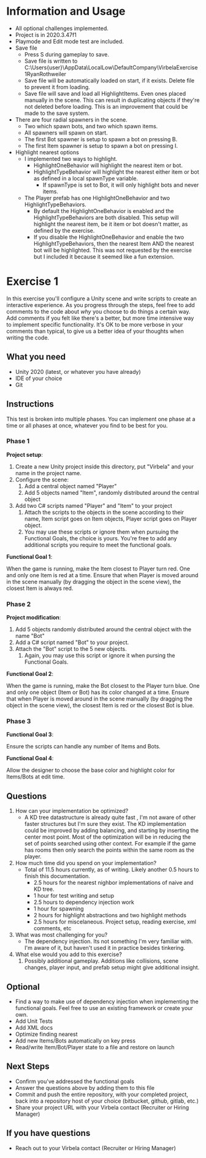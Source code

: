 # Information and Usage
- All optional challenges implemented.
- Project is in 2020.3.47f1
- Playmode and Edit mode test are included.
- Save file
	- Press S during gameplay to save. 
	- Save file is written to C:\Users\{user}\AppData\LocalLow\DefaultCompany\VirbelaExercise1RyanRothweiler
	- Save file will be automatically loaded on start, if it exists. Delete file to prevent it from loading.
	- Save file will save and load all HighlightItems. Even ones placed manually in the scene. This can result in duplicating objects if they're not deleted before loading. This is an improvement that could be made to the save system.
- There are four radial spawners in the scene. 
	- Two which spawn bots, and two which spawn items.
	- All spawners will spawn on start.
	- The first Bot spawner is setup to spawn a bot on pressing B.
	- The first Item spawner is setup to spawn a bot on pressing I.
- Highlight nearest options
	- I implemented two ways to highlight.
		- HighlightOneBehavior will highlight the nearest item or bot.
		- HighlightTypeBehavior will highlight the nearest either item or bot as defined in a local spawnType variable.
			- If spawnType is set to Bot, it will only highlight bots and never items.
	- The Player prefab has one HighlightOneBehavior and two HighlightTypeBehaviors.
		- By default the HighlightOneBehavior is enabled and the HighlightTypeBehaviors are both disabled. This setup will highlight the nearest item, be it item or bot doesn't matter, as defined by the exercise.
		- If you disable the HighlightOneBehavior and enable the two HighlightTypeBehaviors, then the nearest Item AND the nearest bot will be highlighted. This was not requested by the exercise but I included it because it seemed like a fun extension.

# Exercise 1

In this exercise you'll configure a Unity scene and write scripts to create an interactive experience. As you progress through the steps, feel free to add comments to the code about *why* you choose to do things a certain way. Add comments if you felt like there's a better, but more time intensive way to implement specific functionality. It's OK to be more verbose in your comments than typical, to give us a better idea of your thoughts when writing the code.

## What you need ##

* Unity 2020 (latest, or whatever you have already)
* IDE of your choice
* Git

## Instructions ##

This test is broken into multiple phases. You can implement one phase at a time or all phases at once, whatever you find to be best for you.

### Phase 1 ###

**Project setup**:

 1. Create a new Unity project inside this directory, put "Virbela" and your name in the project name.
 1. Configure the scene:
     1. Add a central object named "Player"
     1. Add 5 objects named "Item", randomly distributed around the central object
 1. Add two C# scripts named "Player" and "Item" to your project
     1. Attach the scripts to the objects in the scene according to their name, Item script goes on Item objects, Player script goes on Player object.
     1. You may use these scripts or ignore them when pursuing the Functional Goals, the choice is yours. You're free to add any additional scripts you require to meet the functional goals.

**Functional Goal 1**:

When the game is running, make the Item closest to Player turn red. One and only one Item is red at a time. Ensure that when Player is moved around in the scene manually (by dragging the object in the scene view), the closest Item is always red.

### Phase 2 ###

**Project modification**:

 1. Add 5 objects randomly distributed around the central object with the name "Bot"
 1. Add a C# script named "Bot" to your project.
 1. Attach the "Bot" script to the 5 new objects.
     1. Again, you may use this script or ignore it when pursing the Functional Goals.

**Functional Goal 2**:

When the game is running, make the Bot closest to the Player turn blue. One and only one object (Item or Bot) has its color changed at a time. Ensure that when Player is moved around in the scene manually (by dragging the object in the scene view), the closest Item is red or the closest Bot is blue.

### Phase 3 ###

**Functional Goal 3**:

Ensure the scripts can handle any number of Items and Bots.

**Functional Goal 4**:

Allow the designer to choose the base color and highlight color for Items/Bots at edit time.

## Questions ##

 1. How can your implementation be optimized?
	- A KD tree datastructure is already quite fast , I'm not aware of other faster structures but I'm sure they exist. The KD implementation could be improved by adding balancing, and starting by inserting the center most point. Most of the optimization will be in reducing the set of points searched using other context. For example if the game has rooms then only search the points within the same room as the player. 
 2. How much time did you spend on your implementation?
	 -  Total of 11.5 hours currently, as of writing. Likely another 0.5 hours to finish this documentation.
		 - 2.5 hours for the nearest nighbor implementations of naive and KD tree.
		 - 1 hour for test writing and setup
		 - 2.5 hours to dependency injection work
		 - 1 hour for spawning
		 - 2 hours for highlight abstractions and two highlight methods
		 - 2.5 hours for miscelaneous. Project setup, reading exercise, xml comments, etc
 3. What was most challenging for you?
	 - The dependency injection. Its not something I'm very familiar with. I'm aware of it, but haven't used it in practice besides tinkering.
 4. What else would you add to this exercise?
	 1. Possibly additional gameplay. Additions like collisions, scene changes, player input, and prefab setup might give additional insight.

## Optional ##

* Find a way to make use of dependency injection when implementing the functional goals. Feel free to use an existing framework or create your own.
* Add Unit Tests
* Add XML docs
* Optimize finding nearest
* Add new Items/Bots automatically on key press
* Read/write Item/Bot/Player state to a file and restore on launch

## Next Steps ##

* Confirm you've addressed the functional goals
* Answer the questions above by adding them to this file
* Commit and push the entire repository, with your completed project, back into a repository host of your choice (bitbucket, github, gitlab, etc.)
* Share your project URL with your Virbela contact (Recruiter or Hiring Manager)

## If you have questions ##

* Reach out to your Virbela contact (Recruiter or Hiring Manager)
